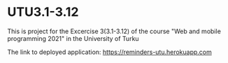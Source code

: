# UTU3.1-3.12
 This is project for the Excercise 3(3.1-3.12) of the course "Web and mobile programming 2021" in the University of Turku
 
 
 The link to deployed application: https://reminders-utu.herokuapp.com
